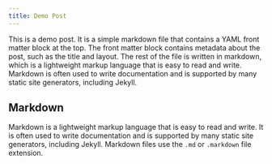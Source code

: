```yaml
---
title: Demo Post
---
```


This is a demo post. It is a simple markdown file that contains a YAML front matter block at the top. The front matter block contains metadata about the post, such as the title and layout. The rest of the file is written in markdown, which is a lightweight markup language that is easy to read and write. Markdown is often used to write documentation and is supported by many static site generators, including Jekyll.

## Markdown

Markdown is a lightweight markup language that is easy to read and write. It is often used to write documentation and is supported by many static site generators, including Jekyll. Markdown files use the `.md` or `.markdown` file extension.